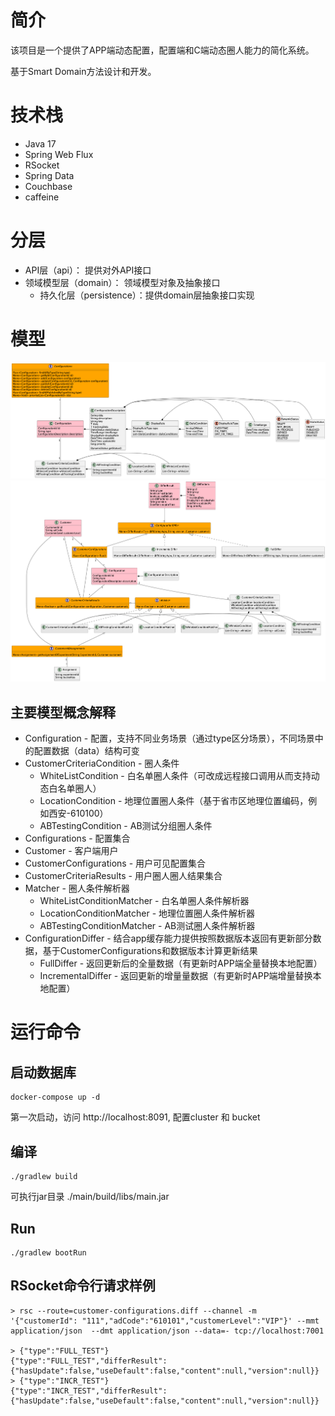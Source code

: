 # 简介

该项目是一个提供了APP端动态配置，配置端和C端动态圈人能力的简化系统。

基于Smart Domain方法设计和开发。

# 技术栈
* Java 17
* Spring Web Flux
* RSocket
* Spring Data
* Couchbase
* caffeine

# 分层

- API层（api）： 提供对外API接口
- 领域模型层（domain）： 领域模型对象及抽象接口
  - 持久化层（persistence）：提供domain层抽象接口实现

    
# 模型

![](resource/domain-admin.png)
![](resource/domain.png)

## 主要模型概念解释

- Configuration - 配置，支持不同业务场景（通过type区分场景），不同场景中的配置数据（data）结构可变
- CustomerCriteriaCondition - 圈人条件
  - WhiteListCondition - 白名单圈人条件（可改成远程接口调用从而支持动态白名单圈人）
  - LocationCondition - 地理位置圈人条件（基于省市区地理位置编码，例如西安-610100）
  - ABTestingCondition - AB测试分组圈人条件
- Configurations - 配置集合
- Customer - 客户端用户
- CustomerConfigurations - 用户可见配置集合
- CustomerCriteriaResults - 用户圈人圈人结果集合
- Matcher - 圈人条件解析器
  - WhiteListConditionMatcher - 白名单圈人条件解析器
  - LocationConditionMatcher - 地理位置圈人条件解析器
  - ABTestingConditionMatcher - AB测试圈人条件解析器
- ConfigurationDiffer - 结合app缓存能力提供按照数据版本返回有更新部分数据，基于CustomerConfigurations和数据版本计算更新结果
  - FullDiffer - 返回更新后的全量数据（有更新时APP端全量替换本地配置）
  - IncrementalDiffer - 返回更新的增量量数据（有更新时APP端增量替换本地配置）

# 运行命令

## 启动数据库

```shell
docker-compose up -d
``` 

第一次启动，访问 http://localhost:8091, 配置cluster 和 bucket

## 编译

```shell
./gradlew build
``` 

可执行jar目录 ./main/build/libs/main.jar

## Run

```shell
./gradlew bootRun
``` 

## RSocket命令行请求样例

```shell
> rsc --route=customer-configurations.diff --channel -m '{"customerId": "111","adCode":"610101","customerLevel":"VIP"}' --mmt application/json  --dmt application/json --data=- tcp://localhost:7001

> {"type":"FULL_TEST"}
{"type":"FULL_TEST","differResult":{"hasUpdate":false,"useDefault":false,"content":null,"version":null}}
> {"type":"INCR_TEST"}
{"type":"INCR_TEST","differResult":{"hasUpdate":false,"useDefault":false,"content":null,"version":null}}
```
